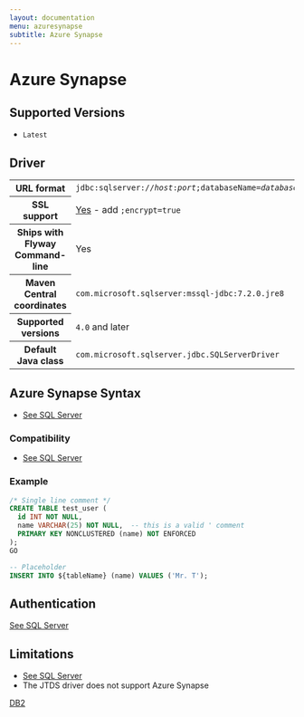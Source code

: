 ```yaml
---
layout: documentation
menu: azuresynapse
subtitle: Azure Synapse
---
```

# Azure Synapse

## Supported Versions

- `Latest`

## Driver
<table class="table">
<tr>
<th>URL format</th>
<td><code>jdbc:sqlserver://<i>host</i>:<i>port</i>;databaseName=<i>database</i></code></td>
</tr>
<tr>
<th>SSL support</th>
<td><a href="https://docs.microsoft.com/en-us/sql/connect/jdbc/connecting-with-ssl-encryption?view=sql-server-ver15">Yes</a> - add <code>;encrypt=true</code></td>
</tr>
<tr>
<th>Ships with Flyway Command-line</th>
<td>Yes</td>
</tr>
<tr>
<th>Maven Central coordinates</th>
<td><code>com.microsoft.sqlserver:mssql-jdbc:7.2.0.jre8</code></td>
</tr>
<tr>
<th>Supported versions</th>
<td><code>4.0</code> and later</td>
</tr>
<tr>
<th>Default Java class</th>
<td><code>com.microsoft.sqlserver.jdbc.SQLServerDriver</code></td>
</tr>
</table>

## Azure Synapse Syntax

- [See SQL Server](/documentation/database/sqlserver#sql-server-syntax)

### Compatibility

- [See SQL Server](/documentation/database/sqlserver#compatibility)

### Example

```sql
/* Single line comment */
CREATE TABLE test_user (
  id INT NOT NULL,
  name VARCHAR(25) NOT NULL,  -- this is a valid ' comment
  PRIMARY KEY NONCLUSTERED (name) NOT ENFORCED
);
GO

-- Placeholder
INSERT INTO ${tableName} (name) VALUES ('Mr. T');
```

## Authentication

[See SQL Server](/documentation/database/sqlserver#authentication)

## Limitations

- [See SQL Server](/documentation/database/sqlserver#limitations)
- The JTDS driver does not support Azure Synapse

<p class="next-steps">
    <a class="btn btn-primary" href="/documentation/database/db2">DB2 <i class="fa fa-arrow-right"></i></a>
</p>
